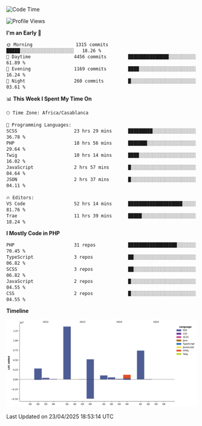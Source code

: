 <!--START_SECTION:waka-->
![Code Time](http://img.shields.io/badge/Code%20Time-5%2C795%20hrs%2035%20mins-blue)

![Profile Views](http://img.shields.io/badge/Profile%20Views-1-blue)

**I'm an Early 🐤** 

```text
🌞 Morning                1315 commits        █████░░░░░░░░░░░░░░░░░░░░   18.26 % 
🌆 Daytime                4456 commits        ███████████████░░░░░░░░░░   61.89 % 
🌃 Evening                1169 commits        ████░░░░░░░░░░░░░░░░░░░░░   16.24 % 
🌙 Night                  260 commits         █░░░░░░░░░░░░░░░░░░░░░░░░   03.61 % 
```


📊 **This Week I Spent My Time On** 

```text
🕑︎ Time Zone: Africa/Casablanca

💬 Programming Languages: 
SCSS                     23 hrs 29 mins      █████████░░░░░░░░░░░░░░░░   36.78 % 
PHP                      18 hrs 56 mins      ███████░░░░░░░░░░░░░░░░░░   29.64 % 
Twig                     10 hrs 14 mins      ████░░░░░░░░░░░░░░░░░░░░░   16.02 % 
JavaScript               2 hrs 57 mins       █░░░░░░░░░░░░░░░░░░░░░░░░   04.64 % 
JSON                     2 hrs 37 mins       █░░░░░░░░░░░░░░░░░░░░░░░░   04.11 % 

🔥 Editors: 
VS Code                  52 hrs 14 mins      ████████████████████░░░░░   81.76 % 
Trae                     11 hrs 39 mins      █████░░░░░░░░░░░░░░░░░░░░   18.24 % 
```

**I Mostly Code in PHP** 

```text
PHP                      31 repos            ██████████████████░░░░░░░   70.45 % 
TypeScript               3 repos             ██░░░░░░░░░░░░░░░░░░░░░░░   06.82 % 
SCSS                     3 repos             ██░░░░░░░░░░░░░░░░░░░░░░░   06.82 % 
JavaScript               2 repos             █░░░░░░░░░░░░░░░░░░░░░░░░   04.55 % 
CSS                      2 repos             █░░░░░░░░░░░░░░░░░░░░░░░░   04.55 % 
```



**Timeline**

![Lines of Code chart](https://raw.githubusercontent.com/tahar-elgunaoui/tahar-elgunaoui/main/assets/bar_graph.png)


 Last Updated on 23/04/2025 18:53:14 UTC
<!--END_SECTION:waka-->
